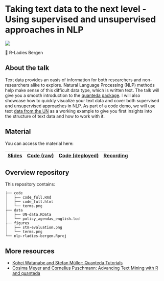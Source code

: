 # Taking text data to the next level - Using supervised and unsupervised approaches in NLP

[![](https://slack-imgs.com/?c=1&o1=ro&url=https%3A%2F%2Fsecure.meetupstatic.com%2Fphotos%2Fevent%2F3%2Fd%2Fa%2Fd%2F600_493395789.jpeg)](https://www.meetup.com/rladies-bergen/events/274392883/)

📍 R-Ladies Bergen

## About the talk

Text data provides an oasis of information for both researchers and non-researchers alike to explore. Natural Language Processing (NLP) methods help make sense of this difficult data type, which is written text. The talk will give you a smooth introduction to the [quanteda package](https://quanteda.io/). I will also showcase how to quickly visualize your text data and cover both supervised and unsupervised approaches in NLP. As part of a code demo, we will use text [data from the UN](https://doi.org/10.7910/DVN/0TJX8Y) as a working example to give you first insights into the structure of text data and how to work with it.

## Material

You can access the material here:

| [Slides](http://cosimameyer.rbind.io/slides/nlp-rladies/talk#1) | [Code (raw)](https://github.com/cosimameyer/nlp-rladies-bergen/tree/main/code) | [Code (deployed)](https://nlp-bergen.netlify.app) | [Recording](https://youtu.be/bvqur70ZmyM) |
|--------|----------|----------|----------|

## Overview repository

This repository contains:

```
├── code
│   ├── code_full.Rmd
│   ├── code_full.html
│   └── terms.png
├── data
│   ├── UN-data.RData
│   └── policy_agendas_english.lcd
├── figures
│   ├── stm-evaluation.png
│   └── terms.png
└── nlp-rladies-bergen.Rproj
```

## More resources

- [Kohei Watanabe and Stefan Müller: Quanteda Tutorials](https://tutorials.quanteda.io)
- [Cosima Meyer and Cornelius Puschmann: Advancing Text Mining with R and quanteda](https://www.mzes.uni-mannheim.de/socialsciencedatalab/article/advancing-text-mining/)
